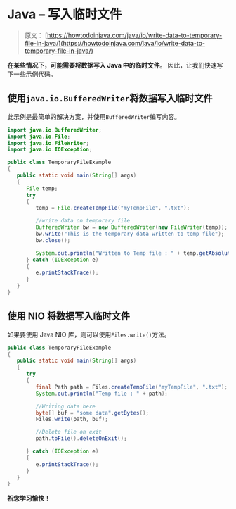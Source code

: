 # Java – 写入临时文件

> 原文： [https://howtodoinjava.com/java/io/write-data-to-temporary-file-in-java/](https://howtodoinjava.com/java/io/write-data-to-temporary-file-in-java/)

**在某些情况下，可能需要将数据写入 Java 中的临时文件**。 因此，让我们快速写下一些示例代码。

## 使用`java.io.BufferedWriter`将数据写入临时文件

此示例是最简单的解决方案，并使用`BufferedWriter`编写内容。

```java
import java.io.BufferedWriter;
import java.io.File;
import java.io.FileWriter;
import java.io.IOException;

public class TemporaryFileExample
{
   public static void main(String[] args)
   {
      File temp;
      try
      {
         temp = File.createTempFile("myTempFile", ".txt");

         //write data on temporary file
         BufferedWriter bw = new BufferedWriter(new FileWriter(temp));
         bw.write("This is the temporary data written to temp file");
         bw.close();

         System.out.println("Written to Temp file : " + temp.getAbsolutePath());
      } catch (IOException e)
      {
         e.printStackTrace();
      }
   }
}

```

## 使用 NIO 将数据写入临时文件

如果要使用 Java NIO 库，则可以使用`Files.write()`方法。

```java
public class TemporaryFileExample
{
   public static void main(String[] args)
   {
      try
      {
         final Path path = Files.createTempFile("myTempFile", ".txt");
         System.out.println("Temp file : " + path);

		 //Writing data here
		 byte[] buf = "some data".getBytes();
		 Files.write(path, buf);

         //Delete file on exit
         path.toFile().deleteOnExit();

      } catch (IOException e)
      {
         e.printStackTrace();
      }
   }
}

```

**祝您学习愉快！**